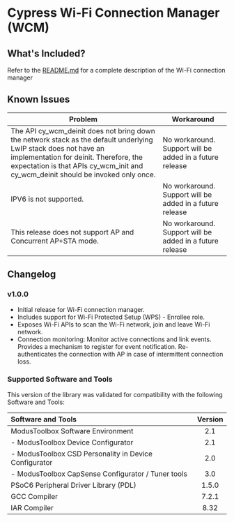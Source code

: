 # Cypress Wi-Fi Connection Manager (WCM)

## What's Included?
Refer to the [README.md](./README.md) for a complete description of the Wi-Fi connection manager

## Known Issues
| Problem | Workaround |
| ------- | ---------- |
| The API cy_wcm_deinit does not bring down the network stack as the default underlying LwIP stack does not have an implementation for deinit. Therefore, the expectation is that APIs cy_wcm_init and cy_wcm_deinit should be invoked only once. | No workaround. Support will be added in a future release |
| IPV6 is not supported. | No workaround. Support will be added in a future release |
| This release does not support AP and Concurrent AP+STA mode. | No workaround. Support will be added in a future release |

## Changelog
### v1.0.0
* Initial release for Wi-Fi connection manager.
* Includes support for Wi-Fi Protected Setup (WPS) - Enrollee role.
* Exposes Wi-Fi APIs to scan the Wi-Fi network, join and leave Wi-Fi network.
* Connection monitoring: Monitor active connections and link events. Provides a mechanism to register for event notification. Re-authenticates the connection with AP in case of intermittent connection loss.

### Supported Software and Tools
This version of the library was validated for compatibility with the following Software and Tools:

| Software and Tools                                      | Version |
| :---                                                    | :----:  |
| ModusToolbox Software Environment                       | 2.1     |
| - ModusToolbox Device Configurator                      | 2.1     |
| - ModusToolbox CSD Personality in Device Configurator   | 2.0     |
| - ModusToolbox CapSense Configurator / Tuner tools      | 3.0     |
| PSoC6 Peripheral Driver Library (PDL)                   | 1.5.0   |
| GCC Compiler                                            | 7.2.1   |
| IAR Compiler                                            | 8.32    |

